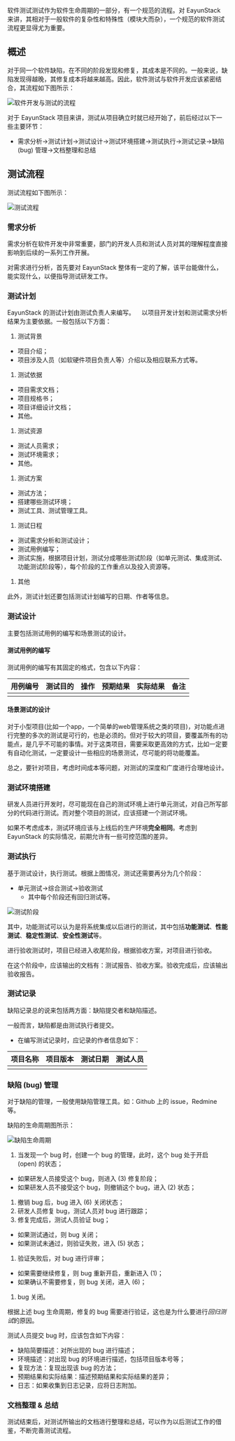 软件测试测试作为软件生命周期的一部分，有一个规范的流程。对 EayunStack 来讲，其相对于一般软件的复杂性和特殊性（模块大而杂），一个规范的软件测试流程更显得尤为重要。

## 概述

对于同一个软件缺陷，在不同的阶段发现和修复，其成本是不同的。一般来说，缺陷发现得越晚，其修复成本将越来越高。因此，软件测试与软件开发应该紧密结合，其流程如下图所示：

![软件开发与测试的流程](../images/test/deployment_flow.png)

对于 EayunStack 项目来讲，测试从项目确立时就已经开始了，前后经过以下一些主要环节：

* 需求分析→测试计划→测试设计→测试环境搭建→测试执行→测试记录→缺陷 (bug) 管理→文档整理和总结


## 测试流程

测试流程如下图所示：

![测试流程](../images/test/test_flow.png)

### 需求分析

需求分析在软件开发中非常重要，部门的开发人员和测试人员对其的理解程度直接影响到后续的一系列工作开展。

对需求进行分析，首先要对 EayunStack 整体有一定的了解，该平台能做什么，能实现什么，以便指导测试研发工作。

### 测试计划

EayunStack 的测试计划由测试负责人来编写。
  
以项目开发计划和测试需求分析结果为主要依据。一般包括以下方面：

1. 测试背景

  * 项目介绍；
  * 项目涉及人员（如软硬件项目负责人等）介绍以及相应联系方式等。

1. 测试依据
       
  * 项目需求文档；
  * 项目规格书；
  * 项目详细设计文档；
  * 其他。

1. 测试资源

  * 测试人员需求；
  * 测试环境需求；
  * 其他。
 
1. 测试方案

  * 测试方法；
  * 搭建哪些测试环境；
  * 测试工具、测试管理工具。

1. 测试日程

  * 测试需求分析和测试设计；
  * 测试用例编写；
  * 测试实施，根据项目计划，测试分成哪些测试阶段（如单元测试、集成测试、功能测试阶段等），每个阶段的工作重点以及投入资源等。

1. 其他

此外，测试计划还要包括测试计划编写的日期、作者等信息。

### 测试设计

主要包括测试用例的编写和场景测试的设计。

#### 测试用例的编写

测试用例的编写有其固定的格式，包含以下内容：

| 用例编号 | 测试目的 | 操作 | 预期结果 | 实际结果 | 备注 |
|----------|----------|------|----------|----------|------|
|||||||

#### 场景测试的设计

对于小型项目(比如一个app，一个简单的web管理系统之类的项目)，对功能点进行完整的多次的测试是可行的，也是必须的。但对于较大的项目，要覆盖所有的功能点，是几乎不可能的事情。对于这类项目，需要采取更高效的方式，比如一定要有自动化测试，一定要设计一些相应的场景测试，尽可能的将功能覆盖。

总之，要针对项目，考虑时间成本等问题，对测试的深度和广度进行合理地设计。

### 测试环境搭建

研发人员进行开发时，尽可能现在自己的测试环境上进行单元测试，对自己所写部分的代码进行测试。而对整个项目的测试，应该搭建一个测试环境。

如果不考虑成本，测试环境应该与上线后的生产环境**完全相同**。考虑到 EayunStack 的实际情况，前期允许有一些可控范围的差异。

### 测试执行

基于测试设计，执行测试。根据上图情况，测试还需要再分为几个阶段：

* 单元测试→综合测试→验收测试
  * 其中每个阶段还有回归测试等。

![测试阶段](/images/test/test_stage.png)

其中，功能测试可以认为是将系统集成以后进行的测试，其中包括**功能测试**、**性能测试**、**稳定性测试**、**安全性测试**等。

进行验收测试时，项目已经进入收尾阶段，根据验收方案，对项目进行验收。

在这个阶段中，应该输出的文档有：测试报告、验收方案。验收完成后，应该输出验收报告。

### 测试记录

缺陷记录总的说来包括两方面：缺陷提交者和缺陷描述。

一般而言，缺陷都是由测试执行者提交。

* 在编写测试记录时，应记录的作者信息如下： 
 
| 项目名称 | 项目版本 | 测试日期 | 测试人员 |
|----------|----------|----------|----------|
|||||


### 缺陷 (bug) 管理

对于缺陷的管理，一般使用缺陷管理工具。如：Github 上的 issue，Redmine 等。

缺陷的生命周期图所示：

![缺陷生命周期](../images/test/bug_lifecycle.png)

1. 当发现一个 bug 时，创建一个 bug 的管理，此时，这个 bug 处于开启 (open) 的状态；

  * 如果研发人员接受这个 bug，则进入 (3) 修复阶段；
  * 如果研发人员不接受这个 bug，则撤销这个 bug，进入 (2) 状态；

1. 撤销 bug 后，bug 进入 (6) 关闭状态；
1. 研发人员修复 bug，测试人员对 bug 进行跟踪；
1. 修复完成后，测试人员验证 bug；

  * 如果测试通过，则 bug 关闭；
  * 如果测试未通过，则验证失败，进入 (5) 状态；

1. 验证失败后，对 bug 进行评审；

  * 如果需要继续修复，则 bug 重新开启，重新进入 (1)；
  * 如果确认不需要修复，则 bug 关闭，进入 (6)；

1. bug 关闭。

根据上述 bug 生命周期，修复的 bug 需要进行验证，这也是为什么要进行*回归测试*的原因。

测试人员提交 bug 时，应该包含如下内容：

  * 缺陷简要描述：对所出现的 bug 进行描述；
  * 环境描述：对出现 bug 的环境进行描述，包括项目版本号等；
  * 复现方法：复现出现该 bug 的方法；
  * 预期结果和实际结果：描述预期结果和实际结果的差异；
  * 日志：如果收集到日志记录，应将日志附加。

### 文档整理 & 总结

测试结束后，对测试所输出的文档进行整理和总结，可以作为以后测试工作的借鉴，不断完善测试流程。


